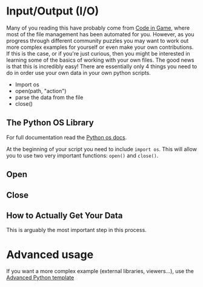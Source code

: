 # Input/Output (I/O)

Many of you reading this have probably come from [Code in Game](https://www.codingame.com/), where most of the file management has been automated for you. However, as you progress through different community puzzles you may want to work out more complex examples for yourself or even make your own contributions. 
If this is the case, or if you're just curious, then you might be interested in learning some of the basics of working with your own files. The good news is that this is incredibly easy! There are essentially only 4 things you need to do in order use your own data in your own python scripts.

* Import os
* open(path, "action")
* parse the data from the file
* close()

## The Python OS Library

For full documentation read the [Python os docs](https://docs.python.org/3/library/os.html).

At the beginning of your script you need to include ```import os```. This will allow you to use two very important functions: ```open()``` and ```close()```.

## Open

## Close

## How to Actually Get Your Data

This is arguably the most important step in this process. 


# Advanced usage

If you want a more complex example (external libraries, viewers...), use the [Advanced Python template](https://tech.io/select-repo/429)
